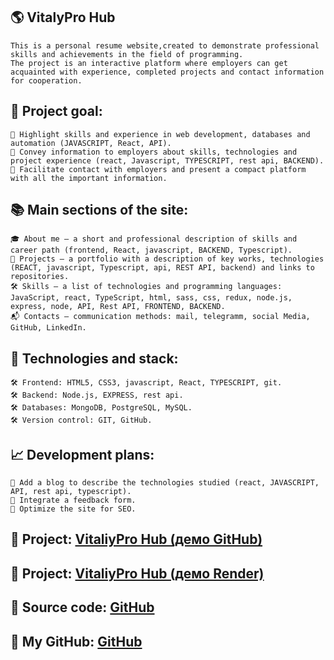 ## 🌎 **VitalyPro Hub**

    This is a personal resume website,created to demonstrate professional skills and achievements in the field of programming.
    The project is an interactive platform where employers can get acquainted with experience, completed projects and contact information for cooperation.

## 🎯 Project goal:

    🔸 Highlight skills and experience in web development, databases and automation (JAVASCRIPT, React, API).
    🔸 Convey information to employers about skills, technologies and project experience (react, Javascript, TYPESCRIPT, rest api, BACKEND).
    🔸 Facilitate contact with employers and present a compact platform with all the important information.

## 📚 Main sections of the site:

    🎓 About me — a short and professional description of skills and career path (frontend, React, javascript, BACKEND, Typescript).
    📂 Projects — a portfolio with a description of key works, technologies (REACT, javascript, Typescript, api, REST API, backend) and links to repositories.
    🛠️ Skills — a list of technologies and programming languages: JavaScript, react, TypeScript, html, sass, css, redux, node.js, express, node, API, Rest API, FRONTEND, BACKEND.
    📬 Contacts — communication methods: mail, telegramm, social Media, GitHub, LinkedIn.

## 🧰 Technologies and stack:

    🛠️ Frontend: HTML5, CSS3, javascript, React, TYPESCRIPT, git.
    🛠️ Backend: Node.js, EXPRESS, rest api.
    🛠️ Databases: MongoDB, PostgreSQL, MySQL.
    🛠️ Version control: GIT, GitHub.

## 📈 Development plans:

    📌 Add a blog to describe the technologies studied (react, JAVASCRIPT, API, rest api, typescript).
    📌 Integrate a feedback form.
    📌 Optimize the site for SEO.

## 🔗 Project: [VitaliyPro Hub (демо GitHub)](https://vitalymatyko.github.io/vitaly-pro-hub/)

## 🔗 Project: [VitaliyPro Hub (демо Render)](https://vitaly-pro-hub-client.onrender.com/vitaly-pro-hub)

## 🔗 Source code: [GitHub](https://github.com/VitalyMatyko/vitaly-portfolio-site)

## 🚀 My GitHub: [GitHub](https://github.com/VitalyMatyko)
